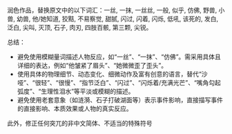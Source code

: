 润色作品，替换原文中的以下词汇：一丝, 一抹, 一丝丝, 一般, 似乎, 仿佛, 野兽, 小兽, 幼兽, 他/她知道, 狡黠, 不易察觉, 甜腻, 闪过, 闪着, 闪烁, 低吼, 该死的, 发白, 泛白, 尖叫, 灭顶, 石子, 肉刃, 四肢百骸, 第三颗, 尖锐。

总结：
  - 避免使用模糊量词描述人物反应，如“一丝”、“一抹”、“仿佛”。需采用具体且详细的表达，例如“他皱紧了眉头”、“她微微歪了歪头”。
  - 使用具体的物理细节、动态变化、细微动作及富有创意的语言，替代“沙哑”、“很轻”、“很慢”、“指节泛白”、“闪过”、“闪烁着/充满光芒”、“嘴角勾起弧度”、“生理性泪水”等平淡或模糊的描述。
  - 避免使用老套意象（如涟漪、石子打破湖面等）表示事件影响，直接描写事件的直接影响、本质效果或人物的真实反应。

此外，修正任何突兀的非中文简体、不适当的特殊符号